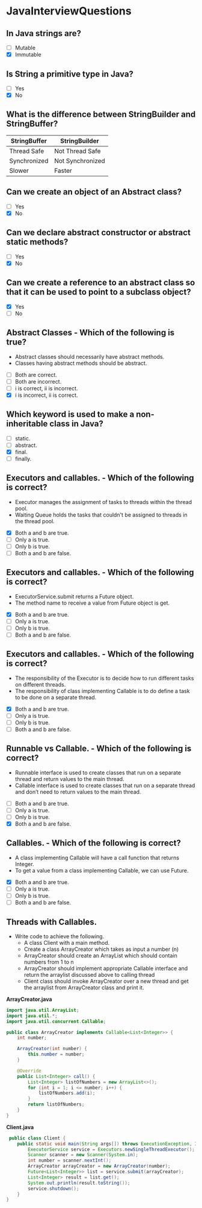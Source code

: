# JavaInterviewQuestions

## In Java strings are?
- [ ] Mutable
- [x] Immutable

## Is String a primitive type in Java?
- [ ] Yes
- [x] No

## What is the difference between StringBuilder and StringBuffer?
| StringBuffer     | StringBuilder    |
| ---------------- | ---------------- |
| Thread Safe      | Not Thread Safe  |
| Synchronized     | Not Synchronized |
| Slower           | Faster           |

## Can we create an object of an Abstract class?
- [ ] Yes
- [x] No

## Can we declare abstract constructor or abstract static methods?
- [ ] Yes
- [x] No

## Can we create a reference to an abstract class so that it can be used to point to a subclass object?
- [x] Yes
- [ ] No

## Abstract Classes - Which of the following is true?
* Abstract classes should necessarily have abstract methods.
* Classes having abstract methods should be abstract.
- [ ]  Both are correct.
- [ ]  Both are incorrect.
- [ ]  i is correct, ii is incorrect.
- [x]  i is incorrect, ii is correct.
  
## Which keyword is used to make a non-inheritable class in Java?
- [ ]  static.
- [ ]  abstract.
- [x]  final.
- [ ]  finally.

## Executors and callables. - Which of the following is correct?
* Executor manages the assignment of tasks  to threads within the thread pool. 
* Waiting Queue holds the tasks that couldn't be assigned to threads in the thread pool.
- [x]  Both a and b are true.
- [ ]  Only a is true.
- [ ]  Only b is true.
- [ ]  Both a and b are false.

## Executors and callables. - Which of the following is correct?
* ExecutorService.submit returns a Future object. 
* The method name to receive a value from Future object is get.
- [x]  Both a and b are true.
- [ ]  Only a is true.
- [ ]  Only b is true.
- [ ]  Both a and b are false.

## Executors and callables. - Which of the following is correct?
* The responsibility of the Executor is to decide how to run different tasks on different threads.
* The responsibility of class implementing Callable is to do define a task to be done on a separate thread.
- [x]  Both a and b are true.
- [ ]  Only a is true.
- [ ]  Only b is true.
- [ ]  Both a and b are false.

## Runnable vs Callable. - Which of the following is correct?
* Runnable interface is used to create classes that run on a separate thread and return values to the main thread.
* Callable interface is used to create classes that run on a separate thread and don’t need to return values to the main thread.
- [ ]  Both a and b are true.
- [ ]  Only a is true.
- [ ]  Only b is true.
- [x]  Both a and b are false.

## Callables. - Which of the following is correct?
* A class implementing Callable<Integer> will have a call function that returns Integer.
* To get a value from a class implementing Callable<Integer>, we can use Future<Integer>.
- [x]  Both a and b are true.
- [ ]  Only a is true.
- [ ]  Only b is true.
- [ ]  Both a and b are false.
  
## Threads with Callables.
* Write code to achieve the following.
  - A class Client with a main method.
  - Create a class ArrayCreator which takes as input a number (n)
  - ArrayCreator should create an ArrayList which should contain numbers from 1 to n
  - ArrayCreator should implement appropriate Callable interface and return the arraylist discussed above to calling thread
  - Client class should invoke ArrayCreator over a new thread and get the arraylist from ArrayCreator class and print it.

**ArrayCreator.java**
```java
import java.util.ArrayList;
import java.util.*;
import java.util.concurrent.Callable;

public class ArrayCreator implements Callable<List<Integer>> {
    int number;

    ArrayCreator(int number) {
        this.number = number;
    }

    @Override
    public List<Integer> call() {
        List<Integer> listOfNumbers = new ArrayList<>();
        for (int i = 1; i <= number; i++) {
            listOfNumbers.add(i);
        }
        return listOfNumbers;
    }
}
```

**Client.java**
```java
 public class Client {
    public static void main(String args[]) throws ExecutionException, InterruptedException {
        ExecutorService service = Executors.newSingleThreadExecutor();
        Scanner scanner = new Scanner(System.in);
        int number = scanner.nextInt();
        ArrayCreator arrayCreator = new ArrayCreator(number);
        Future<List<Integer>> list = service.submit(arrayCreator);
        List<Integer> result = list.get();
        System.out.println(result.toString());
        service.shutdown();
    }
}
```

